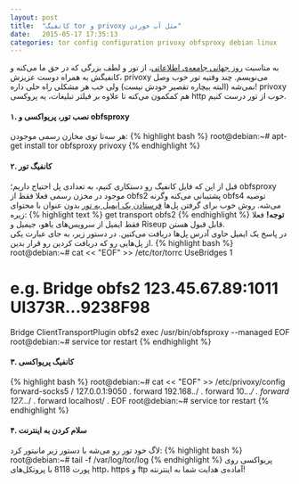 ```yaml
---
layout: post
title:  "کانفیگ tor و privoxy مثل آب خوردن"
date:   2015-05-17 17:35:13
categories: tor config configuration privoxy obfsproxy debian linux
---
```

به مناسبت [روز جهانی جامعه‌ی اطلاعاتی][WISDay]، از تور و لطف بزرگی که در حق ما می‌کنه و کانفیگش به همراه دوست عزیزش، privoxy می‌نویسم. چند وقتیه تور خوب وصل نمی‌شه (البته بیچاره تقصیر خودش نیست) ولی خب هر مشکلی راه حلی داره! privoxy هم کمکمون می‌کنه تا علاوه بر فیلتر تبلیغات، یه پروکسی http خوب از تور درست کنیم.
<!-- ادامه -->

#### ۱. نصب تور، پریواکسی و obfsproxy ####
هر سه‌تا توی مخازن رسمی موجودن:
{% highlight bash %}
root@debian:~# apt-get install tor obfsproxy privoxy
{% endhighlight %}

#### ۲. کانفیگ تور ####
قبل از این که فایل کانفیگ رو دستکاری کنیم، به تعدادی پل احتیاج داریم؛ obfsproxy موجود در مخزن رسمی فعلا فقط از obfs2 پشتیبانی می‌کنه وگرنه obfs4 توصیه می‌شه. روش خوب برای گرفتن پل‌ها [فرستادن یک ایمیل به تور][torbridges] بدون عنوان با محتوای زیره:
{% highlight text %}
get transport obfs2
{% endhighlight %}
**توجه!** فعلا فقط ایمیل از سرویس‌های یاهو، جیمیل و Riseup قابل قبول هستن.  
در پاسخ یک ایمیل حاوی آدرس پل‌ها دریافت می‌کنین. در دستور زیر، به جای عبارت <TRANSPORT> یکی از پل‌هایی رو که دریافت کردین رو قرار بدین.
{% highlight bash %}
root@debian:~# cat << "EOF" >> /etc/tor/torrc
UseBridges 1
# e.g. Bridge obfs2 123.45.67.89:1011 UI373R...9238F98
Bridge <TRANSPORT>
ClientTransportPlugin obfs2 exec /usr/bin/obfsproxy --managed
EOF
root@debian:~# service tor restart
{% endhighlight %}

#### ۳. کانفیگ پریواکسی ####
{% highlight bash %}
root@debian:~# cat << "EOF" >> /etc/privoxy/config
forward-socks5   /    127.0.0.1:9050 .
forward              192.168.*.*/  .
forward   10.*.*.*/  .
forward   127.*.*.*/  .
forward   localhost/  .
EOF
root@debian:~# service tor restart
{% endhighlight %}

#### ۴. سلام کردن به اینترنت ####
لاگ خود تور رو می‌شه با دستور زیر مانیتور کرد:
{% highlight bash %}
root@debian:~# tail -f /var/log/tor/log
{% endhighlight %}
پریواکسی روی پورت 8118 با پروتکل‌های http، https و ftp آماده‌ی هدایت شما به اینترنته!

[WISDay]: https://en.wikipedia.org/wiki/World_Information_Society_Day
[torbridges]: mailto:bridges@torproject.org
